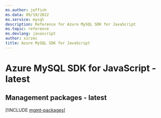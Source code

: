 ```yaml
---
ms.author: jeffish
ms.data: 09/19/2022
ms.service: mysql
description: Reference for Azure MySQL SDK for JavaScript
ms.topic: reference
ms.devlang: javascript
author: xirzec
title: Azure MySQL SDK for JavaScript
---
```

# Azure MySQL SDK for JavaScript - latest

## Management packages - latest
[!INCLUDE [mgmt-packages](mysql-mgmt-index.md)]
